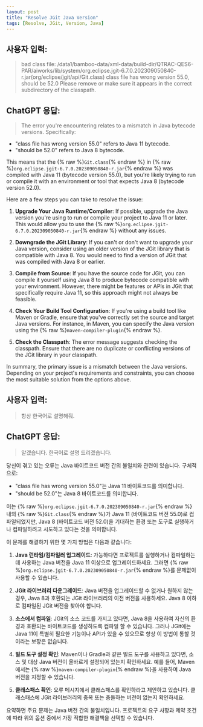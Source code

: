 ```yaml
---
layout: post
title: "Resolve JGit Java Version"
tags: [Resolve, JGit, Version, Java]
---
```


## 사용자 입력:
>   bad class file: /data1/bamboo-data/xml-data/build-dir/QTRAC-QES6-PAR/aiworks/lib/system/org.eclipse.jgit-6.7.0.202309050840-r.jar(org/eclipse/jgit/api/Git.class)
    class file has wrong version 55.0, should be 52.0
    Please remove or make sure it appears in the correct subdirectory of the classpath.

## ChatGPT 응답:
> The error you're encountering relates to a mismatch in Java bytecode versions. Specifically:

- "class file has wrong version 55.0" refers to Java 11 bytecode.
- "should be 52.0" refers to Java 8 bytecode.

This means that the {% raw %}`Git.class`{% endraw %} in {% raw %}`org.eclipse.jgit-6.7.0.202309050840-r.jar`{% endraw %} was compiled with Java 11 (bytecode version 55.0), but you're likely trying to run or compile it with an environment or tool that expects Java 8 (bytecode version 52.0).

Here are a few steps you can take to resolve the issue:

1. **Upgrade Your Java Runtime/Compiler**: If possible, upgrade the Java version you're using to run or compile your project to Java 11 or later. This would allow you to use the {% raw %}`org.eclipse.jgit-6.7.0.202309050840-r.jar`{% endraw %} without any issues.

2. **Downgrade the JGit Library**: If you can't or don't want to upgrade your Java version, consider using an older version of the JGit library that is compatible with Java 8. You would need to find a version of JGit that was compiled with Java 8 or earlier.

3. **Compile from Source**: If you have the source code for JGit, you can compile it yourself using Java 8 to produce bytecode compatible with your environment. However, there might be features or APIs in JGit that specifically require Java 11, so this approach might not always be feasible.

4. **Check Your Build Tool Configuration**: If you're using a build tool like Maven or Gradle, ensure that you've correctly set the source and target Java versions. For instance, in Maven, you can specify the Java version using the {% raw %}`maven-compiler-plugin`{% endraw %}.

5. **Check the Classpath**: The error message suggests checking the classpath. Ensure that there are no duplicate or conflicting versions of the JGit library in your classpath.

In summary, the primary issue is a mismatch between the Java versions. Depending on your project's requirements and constraints, you can choose the most suitable solution from the options above.

## 사용자 입력:
> 항상 한국어로 설명해줘.

## ChatGPT 응답:
> 알겠습니다. 한국어로 설명 드리겠습니다.

당신이 겪고 있는 오류는 Java 바이트코드 버전 간의 불일치와 관련이 있습니다. 구체적으로:

- "class file has wrong version 55.0"는 Java 11 바이트코드를 의미합니다.
- "should be 52.0"는 Java 8 바이트코드를 의미합니다.

이는 {% raw %}`org.eclipse.jgit-6.7.0.202309050840-r.jar`{% endraw %} 내의 {% raw %}`Git.class`{% endraw %}가 Java 11 (바이트코드 버전 55.0)로 컴파일되었지만, Java 8 (바이트코드 버전 52.0)을 기대하는 환경 또는 도구로 실행하거나 컴파일하려고 시도하고 있다는 것을 의미합니다.

이 문제를 해결하기 위한 몇 가지 방법은 다음과 같습니다:

1. **Java 런타임/컴파일러 업그레이드**: 가능하다면 프로젝트를 실행하거나 컴파일하는 데 사용하는 Java 버전을 Java 11 이상으로 업그레이드하세요. 그러면 {% raw %}`org.eclipse.jgit-6.7.0.202309050840-r.jar`{% endraw %}를 문제없이 사용할 수 있습니다.

2. **JGit 라이브러리 다운그레이드**: Java 버전을 업그레이드할 수 없거나 원하지 않는 경우, Java 8과 호환되는 JGit 라이브러리의 이전 버전을 사용하세요. Java 8 이하로 컴파일된 JGit 버전을 찾아야 합니다.

3. **소스에서 컴파일**: JGit의 소스 코드를 가지고 있다면, Java 8을 사용하여 자신의 환경과 호환되는 바이트코드를 생성하도록 컴파일 할 수 있습니다. 그러나 JGit에는 Java 11이 특별히 필요한 기능이나 API가 있을 수 있으므로 항상 이 방법이 통할 것이라는 보장은 없습니다.

4. **빌드 도구 설정 확인**: Maven이나 Gradle과 같은 빌드 도구를 사용하고 있다면, 소스 및 대상 Java 버전이 올바르게 설정되어 있는지 확인하세요. 예를 들어, Maven에서는 {% raw %}`maven-compiler-plugin`{% endraw %}을 사용하여 Java 버전을 지정할 수 있습니다.

5. **클래스패스 확인**: 오류 메시지에서 클래스패스를 확인하라고 제안하고 있습니다. 클래스패스에 JGit 라이브러리의 중복 또는 충돌하는 버전이 없는지 확인하세요.

요약하면 주요 문제는 Java 버전 간의 불일치입니다. 프로젝트의 요구 사항과 제약 조건에 따라 위의 옵션 중에서 가장 적합한 해결책을 선택할 수 있습니다.

